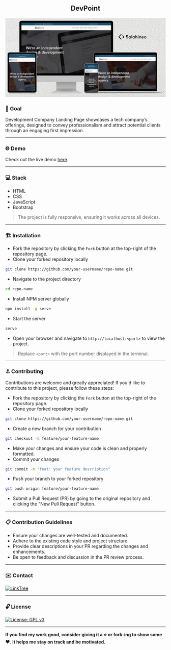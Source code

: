 <h2 align="center">DevPoint</h2>

<p align="center">
  <img src="Mockup.jpg" alt="Responsive Mockup">
</p>

### 🎯 Goal

Development Company Landing Page showcases a tech company’s offerings, designed to convey professionalism and attract potential clients through an engaging first impression.

---

### 🌐 Demo

Check out the live demo [here](https://devpoint.portfolio.salahineo.com/).

---

### 💻 Stack

- HTML
- CSS
- JavaScript
- Bootstrap

> The project is fully responsive, ensuring it works across all devices.

---

### 🏗️ Installation

- Fork the repository by clicking the `Fork` button at the top-right of the repository page.
- Clone your forked repository locally
```bash
git clone https://github.com/your-username/repo-name.git
```
- Navigate to the project directory
```bash
cd repo-name
```
- Install NPM server globally
```bash
npm install -g serve
```
- Start the server
```bash
serve
```
- Open your browser and navigate to `http://localhost:<port>` to view the project.

> Replace `<port>` with the port number displayed in the terminal.

---

### ⚓ Contributing

Contributions are welcome and greatly appreciated! If you'd like to contribute to this project, please follow these steps:

- Fork the repository by clicking the `Fork` button at the top-right of the repository page.
- Clone your forked repository locally
```bash
git clone https://github.com/your-username/repo-name.git
```
- Create a new branch for your contribution
```bash
git checkout -b feature/your-feature-name
```
- Make your changes and ensure your code is clean and properly formatted.
- Commit your changes
```bash
git commit -m "feat: your feature description"
```
- Push your branch to your forked repository
```bash
git push origin feature/your-feature-name
```
- Submit a Pull Request (PR) by going to the original repository and clicking the "New Pull Request" button.

---

### 📋 Contribution Guidelines

- Ensure your changes are well-tested and documented.
- Adhere to the existing code style and project structure.
- Provide clear descriptions in your PR regarding the changes and enhancements.
- Be open to feedback and discussion in the PR review process.

---

### ✉️ Contact

[![LinkTree](https://img.shields.io/badge/-Checkout%20My%20LinkTree-404040?style=flat&logo=linktree&logoColor=ffffff)](https://linktree.salahineo.com)

---

### 🔓 License

[![License: GPL v3](https://img.shields.io/badge/License-GPLv3-blue.svg)](https://www.gnu.org/licenses/gpl-3.0)

---

**If you find my work good, consider giving it a ⭐ or fork-ing to show some ❤️. It helps me stay on track and be motivated.**
